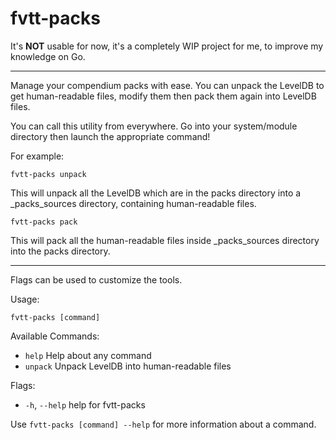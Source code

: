 # fvtt-packs

It's **NOT** usable for now, it's a completely WIP project for me, to improve my knowledge on Go.

---

Manage your compendium packs with ease. You can unpack the LevelDB to get human-readable files, modify them
then pack them again into LevelDB files.

You can call this utility from everywhere. Go into your system/module directory then launch the appropriate command!

For example:

`fvtt-packs unpack`

This will unpack all the LevelDB which are in the packs directory into a _packs_sources directory, containing
human-readable files.

`fvtt-packs pack`

This will pack all the human-readable files inside _packs_sources directory into the packs directory.

---

Flags can be used to customize the tools.

Usage:

`fvtt-packs [command]`

Available Commands:

* `help` Help about any command
* `unpack` Unpack LevelDB into human-readable files

Flags:

* `-h`, `--help` help for fvtt-packs

Use `fvtt-packs [command] --help` for more information about a command.
